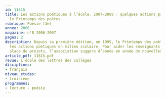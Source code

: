 ```yaml
---
id: 11615
title: Les actions poétiques à l’école. 2007-2008 : quelques actions proposées par
  le Printemps des poètes
rubrique: Poésie [3e]
annee: 2006
magazine: n°8 2006-2007
pages: 2
description: Depuis sa première édition, en 1999, le Printemps des poètes valorise
  les actions poétiques en milieu scolaire. Pour aider les enseignants à la mise en
  place de projets, l’association suggère d’année en année de nouvelles initiatives…
article_pdf: 11615.pdf
revue: L’école des lettres des collèges
disciplines:
- français
niveau_etudes:
- troisième
programmes:
- lecture - poésie
---
```

